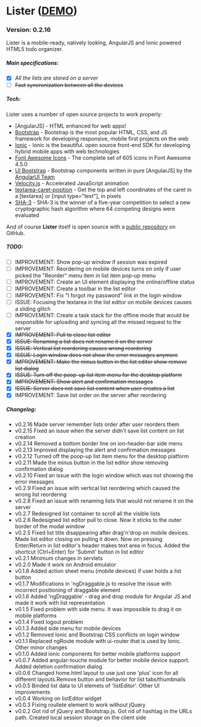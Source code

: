 # Lister ([DEMO](http://lister-advancedlists.rhcloud.com))
### Version: 0.2.16
Lister is a mobile-ready, natively looking, AngularJS and Ionic powered HTML5 todo organizer.

##### Main specifications:
  - [x] *All the lists are stored on a server*
  - [ ] ~~Fast syncronization between all the devices~~

##### Tech:
Lister uses a number of open source projects to work properly:
- [AngularJS] - HTML enhanced for web apps!
- [Bootstrap](http://getbootstrap.com/) - Bootstrap is the most popular HTML, CSS, and JS framework for developing responsive, mobile first projects on the web
- [Ionic](http://ionicframework.com) - Ionic is the beautiful. open source front-end SDK for developing hybrid mobile apps with web technologies
- [Font Awesome Icons](https://fortawesome.github.io/Font-Awesome/icons/) - The complete set of 605 icons in Font Awesome 4.5.0
- [UI Bootstrap](https://angular-ui.github.io/bootstrap/) - Bootstrap components written in pure [AngularJS] by the [AngularUI Team](http://angular-ui.github.io/)
- [Velocity.js](http://julian.com/research/velocity/) - Accelerated JavaScript animation
- [textarea-caret-position](https://github.com/component/textarea-caret-position) - Get the top and left coordinates of the caret in a [textarea] or [input type="text"], in pixels
- [SHA-3](https://code.google.com/p/crypto-js/#SHA-3) - SHA-3 is the winner of a five-year competition to select a new cryptographic hash algorithm where 64 competing designs were evaluated

And of course **Lister** itself is open source with a [public repository](https://github.com/DmitriiSer/Lister)
 on GitHub.
##### TODO: 
- [ ] IMPROVEMENT: Show pop-up window if session was expired
- [ ] IMPROVEMENT: Reordering on mobile devices turns on only if user picked the "Reorder" menu item in list item pop-up menu
- [ ] IMPROVEMENT: Create an UI element displaying the online/offline status
- [ ] IMPROVEMENT: Create a toolbar in the list editor 
- [ ] IMPROVEMENT: Fix "I forgot my password" link in the login window
- [ ] ISSUE: Focusing the textarea in the list editor on mobile devices causes a sliding glitch
- [ ] IMPROVEMENT: Create a task stack for the offline mode that would be responsible for uploading and syncing all the missed request to the server
- [x] ~~IMPROVEMENT: Pull to close list editor~~
- [x] ~~ISSUE: Renaming a list does not rename it on the server~~
- [x] ~~ISSUE: Vertical list reordering causes wrong reordering~~
- [x] ~~ISSUE: Login window does not show the error messages anymore~~
- [x] ~~IMPROVEMENT: Make the minus button in the list editor show remove list dialog~~
- [x] ~~ISSUE: Turn off the poop-up list item menu for the desktop platform~~
- [x] ~~IMPROVEMENT: Show alert and confirmation messages~~
- [x] ~~ISSUE: Server does not save list content when user creates a list~~
- [x] IMPROVEMENT: Save list order on the server after reordering

##### Changelog:
- v0.2.16 Made server remember lists order after user reorders them
- v0.2.15 Fixed an issue when the server didn't save list content on list creation
- v0.2.14 Removed a bottom border line on ion-header-bar side menu
- v0.2.13 Improved displaying the alert and confirmation messages
- v0.2.12 Turned off the poop-up list item menu for the desktop platform
- v0.2.11 Made the minus button in the list editor show removing confirmation dialog
- v0.2.10 Fixed an issue with the login window which was not showing the error messages
- v0.2.9 Fixed an issue with vertical list reordering which caused the wrong list reordering
- v0.2.8 Fixed an issue with renaming lists that would not rename it on the server
- v0.2.7 Redesigned list container to scroll all the visible lists
- v0.2.6 Redesigned list editor pull to close. Now it sticks to the outer border of the modal window
- v0.2.5 Fixed list title disappearing after drag'n'drop on mobile devices. Made list editor closing on pulling it down. Now on pressing Enter/Return in list editor's header makes text area in focus. Added the shortcut (Ctrl+Enter) for 'Submit' button in list editor
- v0.2.1 Minimum changes in servlets
- v0.2.0 Made it work on Android emulator
- v0.1.8 Added action sheet menu (mobile devices) if user holds a list button
- v0.1.7 Modifications in 'ngDraggable.js to resolve the issue with incorrect positioning of draggable element
- v0.1.6 Added 'ngDraggable' - drag and drop module for Angular JS and made it work with list representation
- v0.1.5 Fixed problem with side menu. It was impossible to drag it on mobile platforms
- v0.1.4 Fixed logout problem
- v0.1.3 Added side menu for mobile devices
- v0.1.2 Removed Ionic and Bootstrap CSS conflicts on login window
- v0.1.1 Replaced ngRoute module with ui-router that is used by Ionic. Other minor changes
- v0.1.0 Added ionic components for better mobile platforms support
- v0.0.7 Added angular-touche module for better mobile device support. Added deletion confirmation dialog.
- v0.0.6 Changed home.html layout to use just one 'plus' icon for all different layouts.Remove button and behavior for list tabs/thumbnails
- v0.0.5 Binded list data to UI elemets of 'listEditor'. Other UI improvements
- v0.0.4 Working on listEditor widget
- v0.0.3 Fixing roullete element to work without jQuery
- v0.0.2 Got rid of jQuery and Bootstrap.js. Got rid of hashtag in the URLs path. Created local session storage on the client side